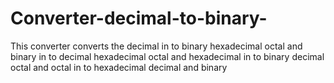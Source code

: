 # Converter-decimal-to-binary-
This converter converts the decimal in to binary hexadecimal octal and binary in to decimal hexadecimal octal and hexadecimal in to binary decimal octal and octal in to hexadecimal decimal and binary
